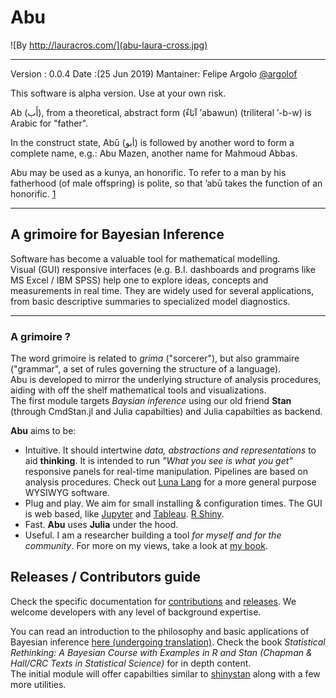# Abu  
![By http://lauracros.com/](abu-laura-cross.jpg)

---  

Version  : 0.0.4 
Date     :(25 Jun 2019)
Mantainer: Felipe Argolo [@argolof](https://github.com/fargolo)  

This software is alpha version. Use at your own risk.  

Ab (أَب), from a theoretical, abstract form (آبَاءٌ ʼabawun) (triliteral ʼ-b-w) is Arabic for "father".  

In the construct state, Abū (أبو) is followed by another word to form a complete name, e.g.: Abu Mazen, another name for Mahmoud Abbas.  

Abu may be used as a kunya, an honorific. To refer to a man by his fatherhood (of male offspring) is polite, so that ʼabū takes the function of an honorific. [1](https://en.wikipedia.org/wiki/Ab_(Semitic))  

---  

## A grimoire for Bayesian Inference

Software has become a valuable tool for mathematical modelling.  
Visual (GUI) responsive interfaces (e.g. B.I. dashboards and programs like MS Excel / IBM SPSS) help one to explore ideas, concepts and measurements in real time. They are widely used for several applications, from basic descriptive summaries to specialized model diagnostics.  

---  

### A grimoire ?  
The word grimoire is related to *grima* ("sorcerer"), but also grammaire ("grammar", a set of rules governing the structure of a language).  
Abu is developed to mirror the underlying structure of analysis procedures, aiding with off the shelf mathematical tools and visualizations.  
The first module targets *Baysian inference* using our old friend **Stan** (through CmdStan.jl and Julia capabilties) and Julia capabilties as backend.  


**Abu** aims to be:  
* Intuitive. It should intertwine *data, abstractions and representations* to aid **thinking**. It is intended to run *"What you see is what you get"* responsive panels for real-time manipulation. Pipelines are based on analysis procedures. Check out [Luna Lang](https://docs.luna-lang.org/) for a more general purpose WYSIWYG software.  
* Plug and play. We aim for small installing & configuration times. The GUI is web based, like [Jupyter](https://jupyter.org/) and [Tableau](https://www.tableau.com/). [R Shiny](https://shiny.rstudio.com/).  
* Fast. **Abu** uses **Julia** under the hood. 
* Useful. I am a researcher building a tool *for myself and for the community*. For more on my views, take a look at [my book](https://github.com/fargolo/stat-learn-en).  

## Releases / Contributors guide

Check the specific documentation for [contributions](docs/contrib.md) and [releases](docs/releases.md). We welcome developers with any level of background expertise.  

You can read an introduction to the philosophy and basic applications of Bayesian inference [here (undergoing translation)](https://github.com/fargolo/stat-learn-en/blob/master/manuscript/chap5-bayes.md). Check the book *Statistical Rethinking: A Bayesian Course with Examples in R and Stan (Chapman & Hall/CRC Texts in Statistical Science)* for in depth content.  
The initial module will offer capabilties similar to [shinystan](https://mc-stan.org/users/interfaces/shinystan) along with a few more utilities.  
